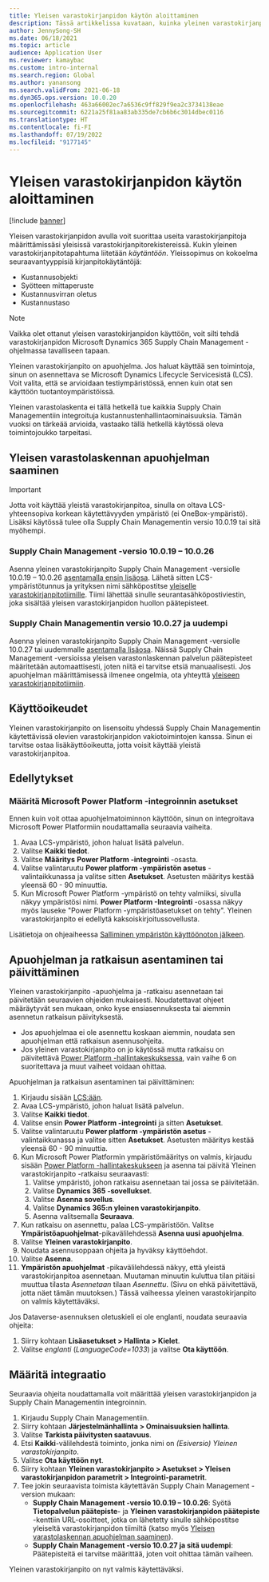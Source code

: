 ```yaml
---
title: Yleisen varastokirjanpidon käytön aloittaminen
description: Tässä artikkelissa kuvataan, kuinka yleinen varastokirjanpito otetaan käyttöön.
author: JennySong-SH
ms.date: 06/18/2021
ms.topic: article
audience: Application User
ms.reviewer: kamaybac
ms.custom: intro-internal
ms.search.region: Global
ms.author: yanansong
ms.search.validFrom: 2021-06-18
ms.dyn365.ops.version: 10.0.20
ms.openlocfilehash: 463a66002ec7a6536c9ff829f9ea2c3734138eae
ms.sourcegitcommit: 6221a25f81aa83ab335de7cb6b6c3014dbec0116
ms.translationtype: HT
ms.contentlocale: fi-FI
ms.lasthandoff: 07/19/2022
ms.locfileid: "9177145"
---
```

# <a name="get-started-with-global-inventory-accounting"></a>Yleisen varastokirjanpidon käytön aloittaminen

[!include [banner](../includes/banner.md)]

Yleisen varastokirjanpidon avulla voit suorittaa useita varastokirjanpitoja määrittämissäsi yleisissä varastokirjanpitorekistereissä. Kukin yleinen varastokirjanpitotapahtuma liitetään *käytäntöön*. Yleissopimus on kokoelma seuraavantyyppisiä kirjanpitokäytäntöjä:

- Kustannusobjekti
- Syötteen mittaperuste
- Kustannusvirran oletus
- Kustannustaso

> [!NOTE]
> Vaikka olet ottanut yleisen varastokirjanpidon käyttöön, voit silti tehdä varastokirjanpidon Microsoft Dynamics 365 Supply Chain Management -ohjelmassa tavalliseen tapaan.

Yleinen varastokirjanpito on apuohjelma. Jos haluat käyttää sen toimintoja, sinun on asennettava se Microsoft Dynamics Lifecycle Servicesistä (LCS). Voit valita, että se arvioidaan testiympäristössä, ennen kuin otat sen käyttöön tuotantoympäristöissä.

Yleinen varastolaskenta ei tällä hetkellä tue kaikkia Supply Chain Managementiin integroituja kustannustenhallintaominaisuuksia. Tämän vuoksi on tärkeää arvioida, vastaako tällä hetkellä käytössä oleva toimintojoukko tarpeitasi.

## <a name="how-to-get-the-global-inventory-accounting-add-in"></a><a name="sign-up"></a>Yleisen varastolaskennan apuohjelman saaminen

> [!IMPORTANT]
> Jotta voit käyttää yleistä varastokirjanpitoa, sinulla on oltava LCS-yhteensopiva korkean käytettävyyden ympäristö (ei OneBox-ympäristö). Lisäksi käytössä tulee olla Supply Chain Managementin versio 10.0.19 tai sitä myöhempi.

### <a name="supply-chain-management-version-10019-to-10026"></a>Supply Chain Management -versio 10.0.19 – 10.0.26

Asenna yleinen varastokirjanpito Supply Chain Management -versiolle 10.0.19 – 10.0.26 [asentamalla ensin lisäosa](#install). Lähetä sitten LCS-ympäristötunnus ja yrityksen nimi sähköpostitse [yleiselle varastokirjanpitotiimille](mailto:GlobalInvAccount@microsoft.com). Tiimi lähettää sinulle seurantasähköpostiviestin, joka sisältää yleisen varastokirjanpidon huollon päätepisteet.

### <a name="supply-chain-management-version-10027-and-later"></a>Supply Chain Managementin versio 10.0.27 ja uudempi

Asenna yleinen varastokirjanpito Supply Chain Management -versiolle 10.0.27 tai uudemmalle [asentamalla lisäosa](#install). Näissä Supply Chain Management -versioissa yleisen varastonlaskennan palvelun päätepisteet määritetään automaattisesti, joten niitä ei tarvitse etsiä manuaalisesti. Jos apuohjelman määrittämisessä ilmenee ongelmia, ota yhteyttä [yleiseen varastokirjanpitotiimiin](mailto:GlobalInvAccount@microsoft.com).

## <a name="licensing"></a>Käyttöoikeudet

Yleinen varastokirjanpito on lisensoitu yhdessä Supply Chain Managementin käytettävissä olevien varastokirjanpidon vakiotoimintojen kanssa. Sinun ei tarvitse ostaa lisäkäyttöoikeutta, jotta voisit käyttää yleistä varastokirjanpitoa.

## <a name="prerequisites"></a>Edellytykset

### <a name="set-up-microsoft-power-platform-integration"></a>Määritä Microsoft Power Platform -integroinnin asetukset

Ennen kuin voit ottaa apuohjelmatoiminnon käyttöön, sinun on integroitava Microsoft Power Platformiin noudattamalla seuraavia vaiheita.

1. Avaa LCS-ympäristö, johon haluat lisätä palvelun.
1. Valitse **Kaikki tiedot**.
1. Valitse **Määritys** **Power Platform -integrointi** -osasta.
1. Valitse valintaruutu **Power platform -ympäristön asetus** -valintaikkunassa ja valitse sitten **Asetukset**. Asetusten määritys kestää yleensä 60 - 90 minuuttia.
1. Kun Microsoft Power Platform -ympäristö on tehty valmiiksi, sivulla näkyy ympäristösi nimi. **Power Platform -Integrointi** -osassa näkyy myös lauseke "Power Platform -ympäristöasetukset on tehty". Yleinen varastokirjanpito ei edellytä kaksoiskirjoitussovellusta.

Lisätietoja on ohjeaiheessa [Salliminen ympäristön käyttöönoton jälkeen](../../fin-ops-core/dev-itpro/power-platform/enable-power-platform-integration.md#enable-after-deploy).

## <a name="install-or-update-the-add-in-and-solution"></a><a name="install"></a>Apuohjelman ja ratkaisun asentaminen tai päivittäminen

Yleinen varastokirjanpito -apuohjelma ja -ratkaisu asennetaan tai päivitetään seuraavien ohjeiden mukaisesti. Noudatettavat ohjeet määräytyvät sen mukaan, onko kyse ensiasennuksesta tai aiemmin asennetun ratkaisun päivityksestä.

- Jos apuohjelmaa ei ole asennettu koskaan aiemmin, noudata sen apuohjelman että ratkaisun asennusohjeita.
- Jos yleinen varastokirjanpito on jo käytössä mutta ratkaisu on päivitettävä [Power Platform -hallintakeskuksessa](https://admin.powerplatform.microsoft.com), vain vaihe 6 on suoritettava ja muut vaiheet voidaan ohittaa.

Apuohjelman ja ratkaisun asentaminen tai päivittäminen:

1. Kirjaudu sisään [LCS:ään](https://lcs.dynamics.com/Logon/Index).
1. Avaa LCS-ympäristö, johon haluat lisätä palvelun.
1. Valitse **Kaikki tiedot**.
1. Valitse ensin **Power Platform -integrointi** ja sitten **Asetukset**.
1. Valitse valintaruutu **Power platform -ympäristön asetus** -valintaikkunassa ja valitse sitten **Asetukset**. Asetusten määritys kestää yleensä 60 - 90 minuuttia.
1. Kun Microsoft Power Platformin ympäristömääritys on valmis, kirjaudu sisään [Power Platform -hallintakeskukseen](https://admin.powerplatform.microsoft.com) ja asenna tai päivitä Yleinen varastokirjanpito -ratkaisu seuraavasti:
   1. Valitse ympäristö, johon ratkaisu asennetaan tai jossa se päivitetään.
   1. Valitse **Dynamics 365 -sovellukset**.
   1. Valitse **Asenna sovellus**.
   1. Valitse **Dynamics 365:n yleinen varastokirjanpito**.
   1. Asenna valitsemalla **Seuraava**.
1. Kun ratkaisu on asennettu, palaa LCS-ympäristöön. Valitse **Ympäristöapuohjelmat**-pikavälilehdessä **Asenna uusi apuohjelma**.
1. Valitse **Yleinen varastokirjanpito**.
1. Noudata asennusoppaan ohjeita ja hyväksy käyttöehdot.
1. Valitse **Asenna**.
1. **Ympäristön apuohjelmat** -pikavälilehdessä näkyy, että yleistä varastokirjanpitoa asennetaan. Muutaman minuutin kuluttua tilan pitäisi muuttua tilasta *Asennetaan* tilaan *Asennettu*. (Sivu on ehkä päivitettävä, jotta näet tämän muutoksen.) Tässä vaiheessa yleinen varastokirjanpito on valmis käytettäväksi.

Jos Dataverse-asennuksen oletuskieli ei ole englanti, noudata seuraavia ohjeita:

1. Siirry kohtaan **Lisäasetukset \> Hallinta \> Kielet**.
1. Valitse *englanti* (*LanguageCode=1033*) ja valitse **Ota käyttöön**.

## <a name="set-up-the-integration"></a>Määritä integraatio

Seuraavia ohjeita noudattamalla voit määrittää yleisen varastokirjanpidon ja Supply Chain Managementin integroinnin.

1. Kirjaudu Supply Chain Managementiin.
1. Siirry kohtaan **Järjestelmänhallinta \> Ominaisuuksien hallinta**.
1. Valitse **Tarkista päivitysten saatavuus**.
1. Etsi **Kaikki**-välilehdestä toiminto, jonka nimi on *(Esiversio) Yleinen varastokirjanpito*.
1. Valitse **Ota käyttöön nyt**.
1. Siirry kohtaan **Yleinen varastokirjanpito \> Asetukset \> Yleisen varastokirjanpidon parametrit \> Integrointi-parametrit**.
1. Tee jokin seuraavista toimista käytettävän Supply Chain Management -version mukaan:
    - **Supply Chain Management -versio 10.0.19 – 10.0.26**: Syötä **Tietopalvelun päätepiste**- ja **Yleinen varastokirjanpidon päätepiste** -kenttiin URL-osoitteet, jotka on lähetetty sinulle sähköpostitse yleiseltä varastokirjanpidon tiimiltä (katso myös [Yleisen varastolaskennan apuohjelman saaminen](#sign-up)).
    - **Supply Chain Management -versio 10.0.27 ja sitä uudempi**: Päätepisteitä ei tarvitse määrittää, joten voit ohittaa tämän vaiheen.

Yleinen varastokirjanpito on nyt valmis käytettäväksi.
